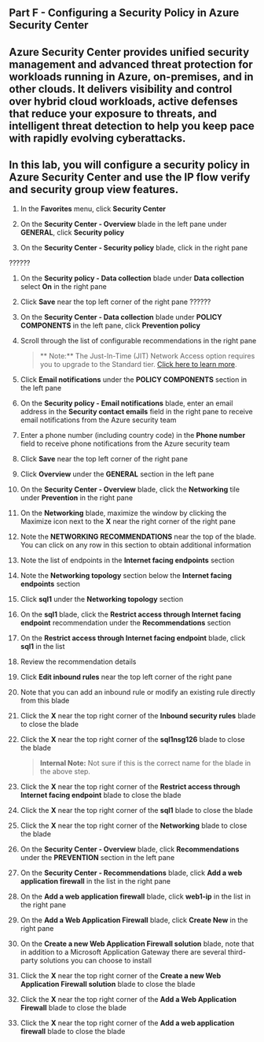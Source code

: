 ## Part F - Configuring a Security Policy in Azure Security Center

**Azure Security Center** provides unified security management and advanced threat protection for workloads running in Azure, on-premises, and in other clouds. It delivers visibility and control over hybrid cloud workloads, active defenses that reduce your exposure to threats, and intelligent threat detection to help you keep pace with rapidly evolving cyberattacks.
---------------------------------
In this lab, you will configure a security policy in Azure Security Center and use the IP flow verify and security group view features.
---------------------------------
1. In the **Favorites** menu, click **Security Center**

1. On the **Security Center - Overview** blade in the left pane under **GENERAL**, click **Security policy**

1. On the **Security Center - Security policy** blade, click **<inject story-id="story://content-private/content/iai/networking/netshared" key="subscriptionName"/>** in the right pane

??????
1. On the **Security policy - Data collection** blade under **Data collection** select **On** in the right pane

1. Click **Save** near the top left corner of the right pane
??????

1. On the **Security Center - Data collection** blade under **POLICY COMPONENTS** in the left pane, click **Prevention policy**

1. Scroll through the list of configurable recommendations in the right pane

    > ** Note:** The Just-In-Time (JIT) Network Access option requires you to upgrade to the Standard tier. [Click here to learn more](https://docs.microsoft.com/en-us/azure/security-center/security-center-just-in-time).

1. Click **Email notifications** under the **POLICY COMPONENTS** section in the left pane

1. On the **Security policy - Email notifications** blade, enter an email address in the **Security contact emails** field in the right pane to receive email notifications from the Azure security team

1. Enter a phone number (including country code) in the **Phone number** field to receive phone notifications from the Azure security team

1. Click **Save** near the top left corner of the right pane

1. Click **Overview** under the **GENERAL** section in the left pane

1. On the **Security Center - Overview** blade, click the **Networking** tile under **Prevention** in the right pane

1. On the **Networking** blade, maximize the window by clicking the Maximize icon next to the **X** near the right corner of the right pane

1. Note the **NETWORKING RECOMMENDATIONS** near the top of the blade. You can click on any row in this section to obtain additional information

1. Note the list of endpoints in the **Internet facing endpoints** section

1. Note the **Networking topology** section below the **Internet facing endpoints** section

1. Click **sql1** under the **Networking topology** section

1. On the **sql1** blade, click the **Restrict access through Internet facing endpoint** recommendation under the **Recommendations** section

1. On the **Restrict access through Internet facing endpoint** blade, click **sql1** in the list

1. Review the recommendation details

1. Click **Edit inbound rules** near the top left corner of the right pane

1. Note that you can add an inbound rule or modify an existing rule directly from this blade

1. Click the **X** near the top right corner of the **Inbound security rules** blade to close the blade

1. Click the **X** near the top right corner of the **sql1nsg126** blade to close the blade

    > **Internal Note:** Not sure if this is the correct name for the blade in the above step.

1. Click the **X** near the top right corner of the **Restrict access through Internet facing endpoint** blade to close the blade

1. Click the **X** near the top right corner of the **sql1** blade to close the blade

1. Click the **X** near the top right corner of the **Networking** blade to close the blade

1. On the **Security Center - Overview** blade, click **Recommendations** under the **PREVENTION** section in the left pane

1. On the **Security Center - Recommendations** blade, click **Add a web application firewall** in the list in the right pane

1. On the **Add a web application firewall** blade, click **web1-ip** in the list in the right pane

1. On the **Add a Web Application Firewall** blade, click **Create New** in the right pane

1. On the **Create a new Web Application Firewall solution** blade, note that in addition to a Microsoft Application Gateway there are several third-party solutions you can choose to install

1. Click the **X** near the top right corner of the **Create a new Web Application Firewall solution** blade to close the blade

1. Click the **X** near the top right corner of the **Add a Web Application Firewall** blade to close the blade

1. Click the **X** near the top right corner of the **Add a web application firewall** blade to close the blade